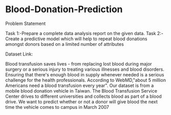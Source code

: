 # Blood-Donation-Prediction
Problem Statement

Task 1:-Prepare a complete data analysis report on the given data.
Task 2:-Create a predictive model which will help to repeat blood donations
amongst donors based on a limited number of attributes

Dataset Link:

Blood transfusion saves lives - from replacing lost blood during major surgery or a
serious injury to treating various illnesses and blood disorders. Ensuring that there&#39;s
enough blood in supply whenever needed is a serious challenge for the health
professionals. According to WebMD,&quot;about 5 million Americans need a blood
transfusion every year&quot;. Our dataset is from a mobile blood donation vehicle in Taiwan.
The Blood Transfusion Service Center drives to different universities and collects blood
as part of a blood drive. We want to predict whether or not a donor will give blood the
next time the vehicle comes to campus in March 2007
